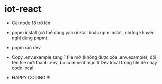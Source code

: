 # iot-react

- Cài node 18 trở lên

- pnpm install (có thể dùng yarn install hoặc npm install, nhưng khuyến nghị
  dùng pnpm)

- pnpm run dev

- Copy .env.example sang 1 file mới (không được xóa .env.example), đổi tên file
  mới thành .env, bỏ comment mục # Dev local trong file để chạy code local.

- HAPPY CODING !!!
